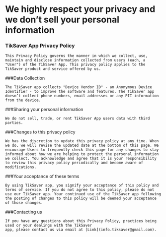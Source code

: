 # We highly respect your privacy and we don’t sell your personal information

### TikSaver App Privacy Policy

    This Privacy Policy governs the manner in which we collect, use, maintain and disclose information collected from users (each, a "User") of the TikSaver App. This privacy policy applies to the TikSaver product and service offered by us.


###Data Collection

    The TikSaver app collects "Device Vendor ID" - an Anonymous Device Identifier - to improve the software and features. The TikSaver app doesn’t collect phone numbers, email addresses or any PII information from the device.
 
###Sharing your personal information

    We do not sell, trade, or rent TikSaver App users data with third parties.


###Changes to this privacy policy

    We has the discretion to update this privacy policy at any time. When we do, we will revise the updated date at the bottom of this page. We encourage Users to frequently check this page for any changes to stay informed about how we are helping to protect the personal information we collect. You acknowledge and agree that it is your responsibility to review this privacy policy periodically and become aware of modifications.


###Your acceptance of these terms

	By using TikSaver app, you signify your acceptance of this policy and terms of service. If you do not agree to this policy, please do not use our TikSaver app. Your continued use of the TikSaver app following the posting of changes to this policy will be deemed your acceptance of those changes.
  
###Contacting us

	If you have any questions about this Privacy Policy, practices being used or your dealings with the TikSaver
    app, please contact us via email at [Link](info.tiksaver@gmail.com).

